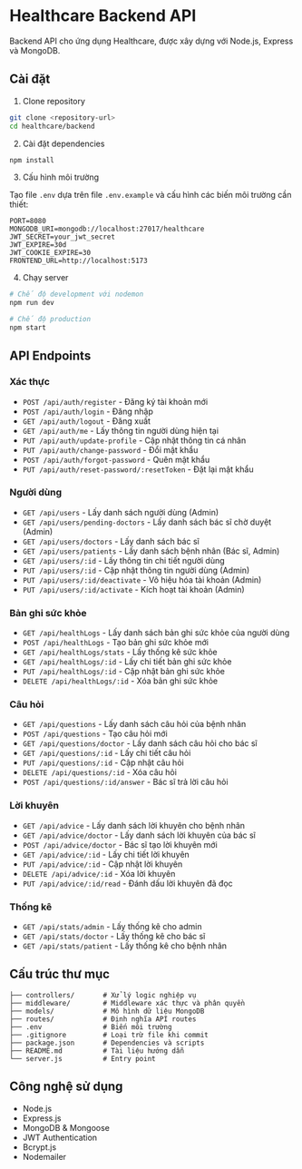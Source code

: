 # Healthcare Backend API

Backend API cho ứng dụng Healthcare, được xây dựng với Node.js, Express và MongoDB.

## Cài đặt

1. Clone repository

```bash
git clone <repository-url>
cd healthcare/backend
```

2. Cài đặt dependencies

```bash
npm install
```

3. Cấu hình môi trường

Tạo file `.env` dựa trên file `.env.example` và cấu hình các biến môi trường cần thiết:

```
PORT=8080
MONGODB_URI=mongodb://localhost:27017/healthcare
JWT_SECRET=your_jwt_secret
JWT_EXPIRE=30d
JWT_COOKIE_EXPIRE=30
FRONTEND_URL=http://localhost:5173
```

4. Chạy server

```bash
# Chế độ development với nodemon
npm run dev

# Chế độ production
npm start
```

## API Endpoints

### Xác thực

- `POST /api/auth/register` - Đăng ký tài khoản mới
- `POST /api/auth/login` - Đăng nhập
- `GET /api/auth/logout` - Đăng xuất
- `GET /api/auth/me` - Lấy thông tin người dùng hiện tại
- `PUT /api/auth/update-profile` - Cập nhật thông tin cá nhân
- `PUT /api/auth/change-password` - Đổi mật khẩu
- `POST /api/auth/forgot-password` - Quên mật khẩu
- `PUT /api/auth/reset-password/:resetToken` - Đặt lại mật khẩu

### Người dùng

- `GET /api/users` - Lấy danh sách người dùng (Admin)
- `GET /api/users/pending-doctors` - Lấy danh sách bác sĩ chờ duyệt (Admin)
- `GET /api/users/doctors` - Lấy danh sách bác sĩ
- `GET /api/users/patients` - Lấy danh sách bệnh nhân (Bác sĩ, Admin)
- `GET /api/users/:id` - Lấy thông tin chi tiết người dùng
- `PUT /api/users/:id` - Cập nhật thông tin người dùng (Admin)
- `PUT /api/users/:id/deactivate` - Vô hiệu hóa tài khoản (Admin)
- `PUT /api/users/:id/activate` - Kích hoạt tài khoản (Admin)

### Bản ghi sức khỏe

- `GET /api/healthLogs` - Lấy danh sách bản ghi sức khỏe của người dùng
- `POST /api/healthLogs` - Tạo bản ghi sức khỏe mới
- `GET /api/healthLogs/stats` - Lấy thống kê sức khỏe
- `GET /api/healthLogs/:id` - Lấy chi tiết bản ghi sức khỏe
- `PUT /api/healthLogs/:id` - Cập nhật bản ghi sức khỏe
- `DELETE /api/healthLogs/:id` - Xóa bản ghi sức khỏe

### Câu hỏi

- `GET /api/questions` - Lấy danh sách câu hỏi của bệnh nhân
- `POST /api/questions` - Tạo câu hỏi mới
- `GET /api/questions/doctor` - Lấy danh sách câu hỏi cho bác sĩ
- `GET /api/questions/:id` - Lấy chi tiết câu hỏi
- `PUT /api/questions/:id` - Cập nhật câu hỏi
- `DELETE /api/questions/:id` - Xóa câu hỏi
- `POST /api/questions/:id/answer` - Bác sĩ trả lời câu hỏi

### Lời khuyên

- `GET /api/advice` - Lấy danh sách lời khuyên cho bệnh nhân
- `GET /api/advice/doctor` - Lấy danh sách lời khuyên của bác sĩ
- `POST /api/advice/doctor` - Bác sĩ tạo lời khuyên mới
- `GET /api/advice/:id` - Lấy chi tiết lời khuyên
- `PUT /api/advice/:id` - Cập nhật lời khuyên
- `DELETE /api/advice/:id` - Xóa lời khuyên
- `PUT /api/advice/:id/read` - Đánh dấu lời khuyên đã đọc

### Thống kê

- `GET /api/stats/admin` - Lấy thống kê cho admin
- `GET /api/stats/doctor` - Lấy thống kê cho bác sĩ
- `GET /api/stats/patient` - Lấy thống kê cho bệnh nhân

## Cấu trúc thư mục

```
├── controllers/       # Xử lý logic nghiệp vụ
├── middleware/        # Middleware xác thực và phân quyền
├── models/            # Mô hình dữ liệu MongoDB
├── routes/            # Định nghĩa API routes
├── .env               # Biến môi trường
├── .gitignore         # Loại trừ file khi commit
├── package.json       # Dependencies và scripts
├── README.md          # Tài liệu hướng dẫn
└── server.js          # Entry point
```

## Công nghệ sử dụng

- Node.js
- Express.js
- MongoDB & Mongoose
- JWT Authentication
- Bcrypt.js
- Nodemailer